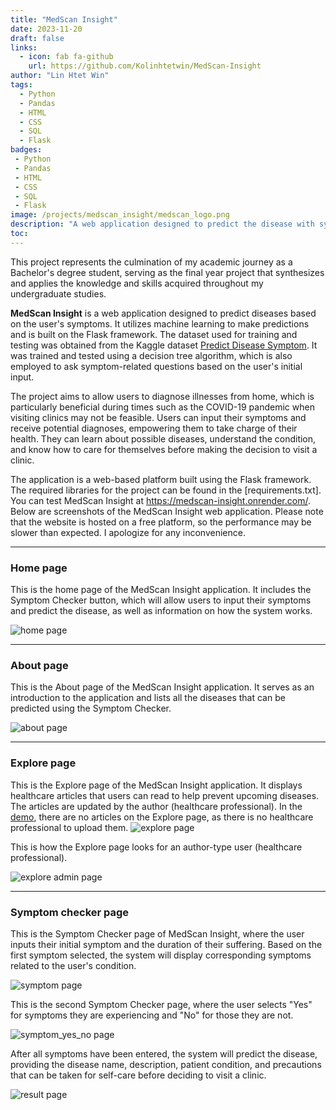```yaml
---
title: "MedScan Insight"
date: 2023-11-20
draft: false
links:
  - icon: fab fa-github
    url: https://github.com/Kolinhtetwin/MedScan-Insight
author: "Lin Htet Win"
tags:
  - Python
  - Pandas
  - HTML
  - CSS
  - SQL
  - Flask
badges:
 - Python
 - Pandas
 - HTML
 - CSS
 - SQL
 - Flask
image: /projects/medscan_insight/medscan_logo.png
description: "A web application designed to predict the disease with symptoms."
toc: 
---
```


This project represents the culmination of my academic journey as a Bachelor's degree student, serving as the final year project that synthesizes and applies the knowledge and skills acquired throughout my undergraduate studies.

**MedScan Insight** is a web application designed to predict diseases based on the user's symptoms. It utilizes machine learning to make predictions and is built on the Flask framework. The dataset used for training and testing was obtained from the Kaggle dataset [Predict Disease Symptom](https://www.kaggle.com/datasets/karthikudyawar/disease-symptom-prediction). It was trained and tested using a decision tree algorithm, which is also employed to ask symptom-related questions based on the user's initial input.

The project aims to allow users to diagnose illnesses from home, which is particularly beneficial during times such as the COVID-19 pandemic when visiting clinics may not be feasible. Users can input their symptoms and receive potential diagnoses, empowering them to take charge of their health. They can learn about possible diseases, understand the condition, and know how to care for themselves before making the decision to visit a clinic.

The application is a web-based platform built using the Flask framework. The required libraries for the project can be found in the [requirements.txt]. You can test MedScan Insight at https://medscan-insight.onrender.com/. Below are screenshots of the MedScan Insight web application. Please note that the website is hosted on a free platform, so the performance may be slower than expected. I apologize for any inconvenience.

<hr>

### Home page
This is the home page of the MedScan Insight application. It includes the Symptom Checker button, which will allow users to input their symptoms and predict the disease, as well as information on how the system works.

![home page](/projects/medscan_insight/home_page.png)
<hr>

### About page
This is the About page of the MedScan Insight application. It serves as an introduction to the application and lists all the diseases that can be predicted using the Symptom Checker.

![about page](/projects/medscan_insight/about_page.png)
<hr>

### Explore page

This is the Explore page of the MedScan Insight application. It displays healthcare articles that users can read to help prevent upcoming diseases. The articles are updated by the author (healthcare professional). In the [demo](https://medscan-insight.onrender.com/), there are no articles on the Explore page, as there is no healthcare professional to upload them.
![explore page](/projects/medscan_insight/Explore.png)

This is how the Explore page looks for an author-type user (healthcare professional).

![explore admin page](/projects/medscan_insight/Explore_author.png)
<hr>

### Symptom checker page
This is the Symptom Checker page of MedScan Insight, where the user inputs their initial symptom and the duration of their suffering. Based on the first symptom selected, the system will display corresponding symptoms related to the user's condition.

![symptom page](/projects/medscan_insight/Symptom_asking.png)

This is the second Symptom Checker page, where the user selects "Yes" for symptoms they are experiencing and "No" for those they are not.

![symptom_yes_no page](/projects/medscan_insight/Symptom_yes_no.png)

After all symptoms have been entered, the system will predict the disease, providing the disease name, description, patient condition, and precautions that can be taken for self-care before deciding to visit a clinic.

![result page](/projects/medscan_insight/disease_result.png)

